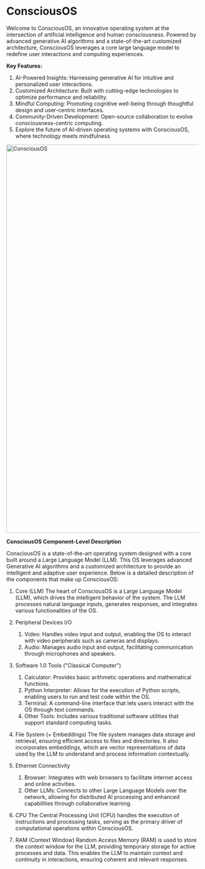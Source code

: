 # ConsciousOS
Welcome to ConsciousOS, an innovative operating system at the intersection of artificial intelligence and human consciousness. Powered by advanced generative AI algorithms and a state-of-the-art customized architecture, ConsciousOS leverages a core large language model to redefine user interactions and computing experiences.

**Key Features:**
1. AI-Powered Insights: Harnessing generative AI for intuitive and personalized user interactions.
2. Customized Architecture: Built with cutting-edge technologies to optimize performance and reliability.
3. Mindful Computing: Promoting cognitive well-being through thoughtful design and user-centric interfaces.
4. Community-Driven Development: Open-source collaboration to evolve consciousness-centric computing.
5. Explore the future of AI-driven operating systems with ConsciousOS, where technology meets mindfulness
   
<img width="1019" alt="ConsciousOS" src="https://github.com/user-attachments/assets/c15de549-b3b6-4e3f-95ad-5c518bcd81d3">



**ConsciousOS Component-Level Description**

ConsciousOS is a state-of-the-art operating system designed with a core built around a Large Language Model (LLM). This OS leverages advanced Generative AI algorithms and a customized architecture to provide an intelligent and adaptive user experience. Below is a detailed description of the components that make up ConsciousOS:

1. Core (LLM)
The heart of ConsciousOS is a Large Language Model (LLM), which drives the intelligent behavior of the system. The LLM processes natural language inputs, generates responses, and integrates various functionalities of the OS.

2. Peripheral Devices I/O
   1. Video: Handles video input and output, enabling the OS to interact with video peripherals such as cameras and displays.
   2. Audio: Manages audio input and output, facilitating communication through microphones and speakers.

4. Software 1.0 Tools ("Classical Computer")
   1. Calculator: Provides basic arithmetic operations and mathematical functions.
   2. Python Interpreter: Allows for the execution of Python scripts, enabling users to run and test code within the OS.
   3. Terminal: A command-line interface that lets users interact with the OS through text commands.
   4. Other Tools: Includes various traditional software utilities that support standard computing tasks.

5. File System (+ Embeddings)
The file system manages data storage and retrieval, ensuring efficient access to files and directories. It also incorporates embeddings, which are vector representations of data used by the LLM to understand and process information contextually.

6. Ethernet Connectivity
   1. Browser: Integrates with web browsers to facilitate internet access and online activities.
   2. Other LLMs: Connects to other Large Language Models over the network, allowing for distributed AI processing and enhanced capabilities through collaborative learning.

7. CPU
The Central Processing Unit (CPU) handles the execution of instructions and processing tasks, serving as the primary driver of computational operations within ConsciousOS.

8. RAM (Context Window)
Random Access Memory (RAM) is used to store the context window for the LLM, providing temporary storage for active processes and data. This enables the LLM to maintain context and continuity in interactions, ensuring coherent and relevant responses.
